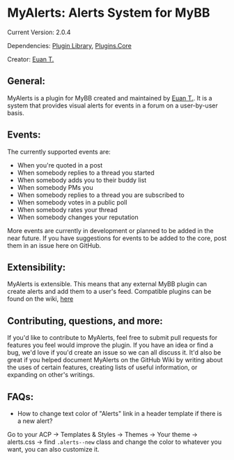 MyAlerts: Alerts System for MyBB
==========================

Current Version: 2.0.4

Dependencies: [Plugin Library](http://mods.mybb.com/view/pluginlibrary), [Plugins.Core](https://github.com/MyBBStuff/Plugins.Core)

Creator: [Euan T.](http://www.euantor.com)

General:
-----------
MyAlerts is a plugin for MyBB created and maintained by [Euan T.](http://www.euantor.com). It is a system that provides visual alerts for events in a forum on a user-by-user basis.

Events:
----------
The currently supported events are:

+  When you're quoted in a post
+  When somebody replies to a thread you started
+  When somebody adds you to their buddy list
+  When somebody PMs you
+  When somebody replies to a thread you are subscribed to
+  When somebody votes in a public poll
+  When somebody rates your thread
+  When somebody changes your reputation

More events are currently in development or planned to be added in the near future. If you have suggestions for events to be added to the core, post them in an issue here on GitHub.

Extensibility:
----------------
MyAlerts is extensible. This means that any external MyBB plugin can create alerts and add them to a user's feed. Compatible plugins can be found on the wiki, [here](https://github.com/euantor/MyAlerts/wiki/Compatible-Plugins)

Contributing, questions, and more:
----------------------------------------------
If you'd like to contribute to MyAlerts, feel free to submit pull requests for features you feel would improve the plugin. If you have an idea or find a bug, we'd love if you'd create an issue so we can all discuss it. It'd also be great if you helped document MyAlerts on the GitHub Wiki by writing about the uses of certain features, creating lists of useful information, or expanding on other's writings.

FAQs:
----------------------------------------------
+  How to change text color of "Alerts" link in a header template if there is a new alert?

Go to your ACP -> Templates & Styles -> Themes -> Your theme -> alerts.css -> find `.alerts--new` class and change the color to whatever you want, you can also customize it.
